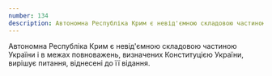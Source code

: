 ```yaml
---
number: 134
description: Автономна Республіка Крим є невід'ємною складовою частиною України і в межах повноважень, визначених Конституцією України, вирішує питання, віднесені до її відання.
---
```


Автономна Республіка Крим є невід'ємною складовою частиною України і в межах повноважень, визначених Конституцією
України, вирішує питання, віднесені до її відання.
